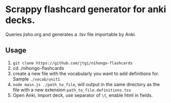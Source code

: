 # Scrappy flashcard generator for anki decks.
Queries jisho.org and generates a .tsv file importable by Anki.

## Usage
1. `git clone https://github.com/jtgi/nihongo-flashcards`
2. cd ./nihongo-flashcards
3. create a new file with the vocabularly you want to add definitions for. Sample `./vocab/unit1`
4. `node main.js ./path_to_file`, will output in the same directory as the file with a new extension `path_to_file.definitions.tsv`
5. Open Anki, import deck, use separator of `\t`, enable html in fields.
